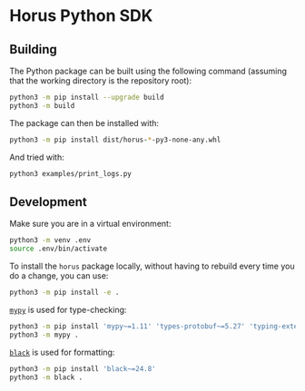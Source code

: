 # Horus Python SDK

## Building

The Python package can be built using the following command (assuming that the
working directory is the repository root):

```sh
python3 -m pip install --upgrade build
python3 -m build
```

The package can then be installed with:

```sh
python3 -m pip install dist/horus-*-py3-none-any.whl
```

And tried with:

```sh
python3 examples/print_logs.py
```

## Development

Make sure you are in a virtual environment:

```sh
python3 -m venv .env
source .env/bin/activate
```

To install the `horus` package locally, without having to rebuild every time you
do a change, you can use:

```sh
python3 -m pip install -e .
```

[`mypy`](https://github.com/python/mypy) is used for type-checking:

```sh
python3 -m pip install 'mypy~=1.11' 'types-protobuf~=5.27' 'typing-extensions~=4.6'
python3 -m mypy .
```

[`black`](https://github.com/psf/black) is used for formatting:

```sh
python3 -m pip install 'black~=24.8'
python3 -m black .
```
